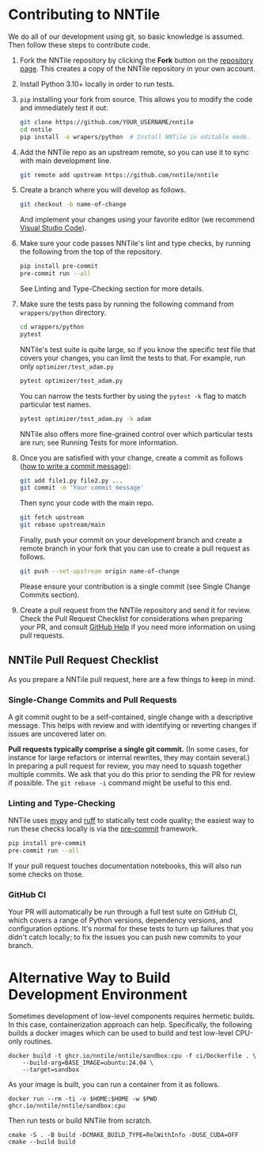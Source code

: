 # Contributing to NNTile

We do all of our development using git, so basic knowledge is assumed. Then
follow these steps to contribute code.

1. Fork the NNTile repository by clicking the **Fork** button on the
   [repository page](http://github.com/nntile/nntile). This creates a copy of
   the NNTile repository in your own account.

2. Install Python 3.10+ locally in order to run tests.

3. `pip` installing your fork from source. This allows you to modify the code
   and immediately test it out:

   ```bash
   git clone https://github.com/YOUR_USERNAME/nntile
   cd nntile
   pip install -e wrapers/python  # Install NNTile in editable mode.
   ```

4. Add the NNTile repo as an upstream remote, so you can use it to sync with
   main development line.

   ```bash
   git remote add upstream https://github.com/nntile/nntile
   ```

5. Create a branch where you will develop as follows.

   ```bash
   git checkout -b name-of-change
   ```

   And implement your changes using your favorite editor (we recommend [Visual
   Studio Code](https://code.visualstudio.com/)).

6. Make sure your code passes NNTile's lint and type checks, by running the
   following from the top of the repository.

   ```bash
   pip install pre-commit
   pre-commit run --all
   ```

   See Linting and Type-Checking section for more details.

7. Make sure the tests pass by running the following command from
   `wrappers/python` directory.

   ```bash
   cd wrappers/python
   pytest
   ```

   NNTile's test suite is quite large, so if you know the specific test file
   that covers your changes, you can limit the tests to that. For example, run
   only `optimizer/test_adam.py`

   ```bash
   pytest optimizer/test_adam.py
   ```

   You can narrow the tests further by using the `pytest -k` flag to match
   particular test names.

   ```bash
   pytest optimizer/test_adam.py -k adam
   ```

   NNTile also offers more fine-grained control over which particular tests are
   run; see Running Tests for more information.

8. Once you are satisfied with your change, create a commit as follows ([how
   to write a commit message](https://chris.beams.io/posts/git-commit/)):

   ```bash
   git add file1.py file2.py ...
   git commit -m 'Your commit message'
   ```

   Then sync your code with the main repo.

   ```bash
   git fetch upstream
   git rebase upstream/main
   ```

   Finally, push your commit on your development branch and create a remote
   branch in your fork that you can use to create a pull request as follows.

   ```bash
   git push --set-upstream origin name-of-change
   ```

   Please ensure your contribution is a single commit (see Single Change
   Commits section).

9. Create a pull request from the NNTile repository and send it for review.
   Check the Pull Request Checklist for considerations when preparing your PR,
   and consult [GitHub Help][gh-help] if you need more information on using
   pull requests.

[gh-help]: https://help.github.com/articles/about-pull-requests/

## NNTile Pull Request Checklist

As you prepare a NNTile pull request, here are a few things to keep in mind.

### Single-Change Commits and Pull Requests

A git commit ought to be a self-contained, single change with a descriptive
message. This helps with review and with identifying or reverting changes if
issues are uncovered later on.

**Pull requests typically comprise a single git commit.** (In some cases, for
instance for large refactors or internal rewrites, they may contain several.)
In preparing a pull request for review, you may need to squash together
multiple commits. We ask that you do this prior to sending the PR for review if
possible. The `git rebase -i` command might be useful to this end.

### Linting and Type-Checking

NNTile uses [mypy][mypy] and [ruff][ruff] to statically test code quality; the
easiest way to run these checks locally is via the [pre-commit][pre-commit]
framework.

```bash
pip install pre-commit
pre-commit run --all
```

If your pull request touches documentation notebooks, this will also run some
checks on those.

[mypy]: https://mypy.readthedocs.io/
[ruff]: https://docs.astral.sh/ruff/
[pre-commit]: https://pre-commit.com/

### GitHub CI

Your PR will automatically be run through a full test suite on GitHub CI, which
covers a range of Python versions, dependency versions, and configuration
options. It's normal for these tests to turn up failures that you didn't catch
locally; to fix the issues you can push new commits to your branch.

# Alternative Way to Build Development Environment

Sometimes development of low-level components requires hermetic builds. In this
case, containerization approach can help. Specifically, the following builds a
docker images which can be used to build and test low-level CPU-only routines.

```shell
docker build -t ghcr.io/nntile/nntile/sandbox:cpu -f ci/Dockerfile . \
    --build-arg=BASE_IMAGE=ubuntu:24.04 \
    --target=sandbox
```

As your image is built, you can run a container from it as follows.

```shell
docker run --rm -ti -v $HOME:$HOME -w $PWD ghcr.io/nntile/nntile/sandbox:cpu
```

Then run tests or build NNTile from scratch.

```shell
cmake -S . -B build -DCMAKE_BUILD_TYPE=RelWithInfo -DUSE_CUDA=OFF
cmake --build build
```
